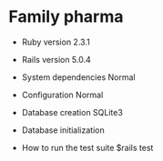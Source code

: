 # Family pharma

* Ruby version                       2.3.1

* Rails version                      5.0.4

* System dependencies                Normal

* Configuration                      Normal

* Database creation                  SQLite3

* Database initialization

* How to run the test suite          $rails test
